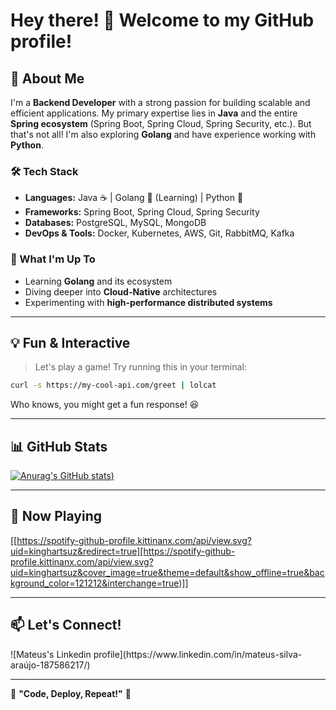 # Hey there! 👋 Welcome to my GitHub profile!

## 🚀 About Me

I'm a **Backend Developer** with a strong passion for building scalable and efficient applications. My primary expertise lies in **Java** and the entire **Spring ecosystem** (Spring Boot, Spring Cloud, Spring Security, etc.). But that's not all! I'm also exploring **Golang** and have experience working with **Python**.

### 🛠️ Tech Stack

- **Languages:** Java ☕ | Golang 🦫 (Learning) | Python 🐍
- **Frameworks:** Spring Boot, Spring Cloud, Spring Security
- **Databases:** PostgreSQL, MySQL, MongoDB
- **DevOps & Tools:** Docker, Kubernetes, AWS, Git, RabbitMQ, Kafka

### 🎯 What I'm Up To

- Learning **Golang** and its ecosystem
- Diving deeper into **Cloud-Native** architectures
- Experimenting with **high-performance distributed systems**

---

## 💡 Fun & Interactive

> Let's play a game! Try running this in your terminal:

```sh
curl -s https://my-cool-api.com/greet | lolcat
```

Who knows, you might get a fun response! 😆

---

## 📊 GitHub Stats



[![Anurag's GitHub stats](https://github-readme-stats.vercel.app/api?username=mtsSAraujo&show_icons=true&theme=radical))](https://github.com/anuraghazra/github-readme-stats)





---

## 🎵 Now Playing

[[https://spotify-github-profile.kittinanx.com/api/view.svg?uid=kinghartsuz&redirect=true][https://spotify-github-profile.kittinanx.com/api/view.svg?uid=kinghartsuz&cover_image=true&theme=default&show_offline=true&background_color=121212&interchange=true)]]

---

## 📫 Let's Connect!

![Mateus's Linkedin profile]\(https\://www\.linkedin.com/in/mateus-silva-araújo-187586217/)

---

🚀 **"Code, Deploy, Repeat!"** 🚀

